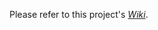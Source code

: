 Please refer to this project's *[Wiki](https://github.com/MetaFluent/doc-streamlens-admin-guide/wiki/Administration-Guide)*.
